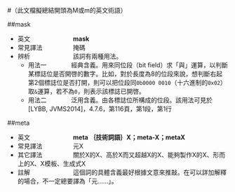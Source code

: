 #（此文檔擬總結開頭為M或m的英文術語）

##mask

* 英文　　　　　　　**mask**
* 常見譯法　　　　　掩碼
* 辨析　　　　　　　該詞有兩種用法。
  * 用法一　　　　經典含義。用來同位段（bit field）求「與」運算，以判斷某標誌位是否開啓的數字。比如，對於長度為8的位段來說，想判斷右起第2個標誌位是否打開，則可以把位段同`0b0000 0010`（十六進制的`0x02`）取`&`運算，若不為`0`，則表示該標誌已開啓。
  * 用法二　　　　泛用含義。由各標誌位所構成的位段。該用法可見於[LYBB, JVMS2014]，4.7.6，第116頁，第1段，第1行

##meta

* 英文　　　　　　　**meta ｛技術詞語｝X；meta-X；metaX**
* 常見譯法　　　　　元X
* 其它譯法　　　　　關於X的X、高於X而又超越X的X、能夠製作X的X、形而上的X、X模板、生成式X
* 註解　　　　　　　這個詞的具體含義最好根據文意來推敲。在可以詳加解釋的場合，不一定總要譯為「元……」。

